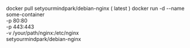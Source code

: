 docker pull setyourmindpark/debian-nginx ( latest )
docker run -d --name some-container \
-p 80:80 \
-p 443:443 \
-v /your/path/nginx:/etc/nginx \
setyourmindpark/debian-nginx
